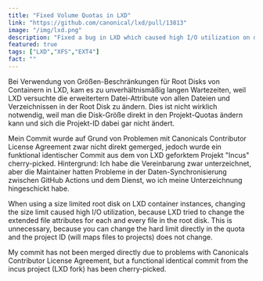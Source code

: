 ```yaml
---
title: "Fixed Volume Quotas in LXD"
link: "https://github.com/canonical/lxd/pull/13813"
image: "/img/lxd.png"
description: "Fixed a bug in LXD which caused high I/O utilization on disk resizes"
featured: true
tags: ["LXD","XFS","EXT4"]
fact: ""
---
```


Bei Verwendung von Größen-Beschränkungen für Root Disks von Containern in LXD, kam es zu unverhältnismäßig langen Wartezeiten, weil LXD versuchte die erweitertern Datei-Attribute von allen Dateien und Verzeichnissen in der Root Disk zu ändern. Dies ist nicht wirklich notwendig, weil man die Disk-Größe direkt in den Projekt-Quotas ändern kann und sich die Projekt-ID dabei gar nicht ändert.

Mein Commit wurde auf Grund von Problemen mit Canonicals Contributor License Agreement zwar nicht direkt gemerged, jedoch wurde ein funktional identischer Commit aus dem von LXD geforktem Projekt "Incus" cherry-picked. Hintergrund: Ich habe die Vereinbarung zwar unterzeichnet, aber die Maintainer hatten Probleme in der Daten-Synchronisierung zwischen GitHub Actions und dem Dienst, wo ich meine Unterzeichnung hingeschickt habe.

When using a size limited root disk on LXD container instances, changing the size limit caused high I/O utilization, because LXD tried to change the extended file attributes for each and every file in the root disk. This is unnecessary, because you can change the hard limit directly in the quota and the project ID (will maps files to projects) does not change.

My commit has not been merged directly due to problems with Canonicals Contributor License Agreement, but a functional identical commit from the incus project (LXD fork) has been cherry-picked.